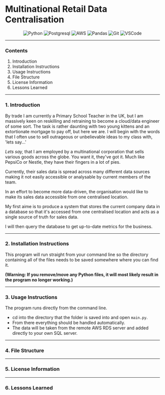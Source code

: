 # Multinational Retail Data Centralisation 
<div align='center'> 

![Python](https://img.shields.io/badge/Python-FFD43B?style=for-the-badge&logo=python&logoColor=blue) ![Postgresql](https://img.shields.io/badge/PostgreSQL-316192?style=for-the-badge&logo=postgresql&logoColor=white) ![AWS](https://img.shields.io/badge/Amazon_AWS-FF9900?style=for-the-badge&logo=amazonaws&logoColor=white) ![Pandas](https://img.shields.io/badge/pandas-%23150458.svg?style=for-the-badge&logo=pandas&logoColor=white)  ![Git](https://img.shields.io/badge/GIT-E44C30?style=for-the-badge&logo=git&logoColor=white) ![VSCode](	https://img.shields.io/badge/VSCode-0078D4?style=for-the-badge&logo=visual%20studio%20code&logoColor=white)</div>

---
### Contents

1. Introduction
2. Installation Instructions
3. Usage Instructions
4. File Structure
5. License Information
6. Lessons Learned

---

### 1. Introduction
By trade I am currently a Primary School Teacher in the UK, but I am massively keen on reskilling and retraining to become a cloud/data engineer of some sort. The task is rather daunting with two young kittens and an extortionate mortgage to pay off, but here we are. I will begin with the words that I often use to sell outrageous or unbelievable ideas to my class with, 'lets say...'

*Lets say,* that I am employed by a multinational corporation that sells various goods across the globe. You want it, they've got it. Much like PepsiCo or Nestle, they have their fingers in a lot of pies.

Currently, their sales data is spread across many different data sources making it not easily accessible or analysable by current members of the team.

In an effort to become more data-driven, the organisation would like to make its sales data accessible from one centralised location.

My first aime is to produce a system that stores the current company data in a database so that it's accessed from one centralised location and acts as a single source of truth for sales data.

I will then query the database to get up-to-date metrics for the business.

---

### 2. Installation Instructions

This program will run straight from your command line so the directory containing all of the files needs to be saved somewhere where you can find it. 

**(Warning: If you remove/move any Python files, it will most likely result in the program no longer working.)**

---

### 3. Usage Instructions

The program runs directly from the command line. 
- cd into the directory that the folder is saved into and open `main.py`.
- From there everything should be handled automatically. 
- The data will be taken from the remote AWS RDS server and added directly to your own SQL server. 

---

### 4. File Structure

---

### 5. License Information

---

### 6. Lessons Learned
